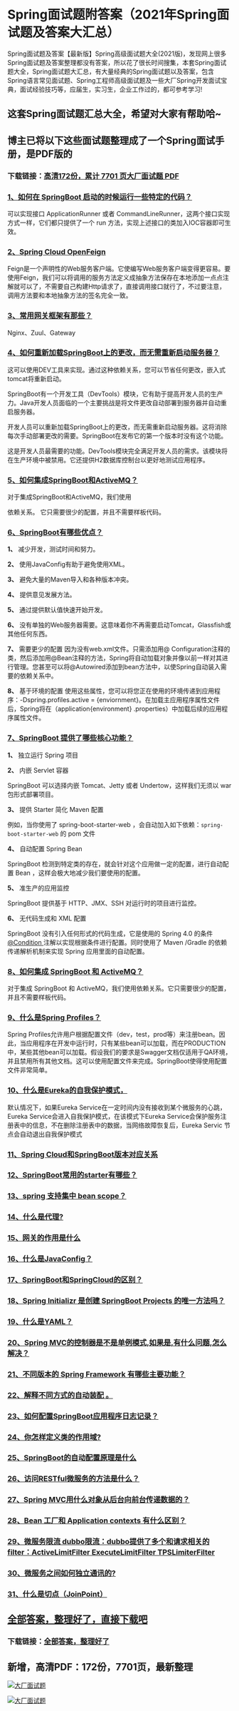 # Spring面试题附答案（2021年Spring面试题及答案大汇总）

Spring面试题及答案【最新版】Spring高级面试题大全(2021版)，发现网上很多Spring面试题及答案整理都没有答案，所以花了很长时间搜集，本套Spring面试题大全，Spring面试题大汇总，有大量经典的Spring面试题以及答案，包含Spring语言常见面试题、Spring工程师高级面试题及一些大厂Spring开发面试宝典，面试经验技巧等，应届生，实习生，企业工作过的，都可参考学习!

## 这套Spring面试题汇总大全，希望对大家有帮助哈~ 

## 博主已将以下这些面试题整理成了一个Spring面试手册，是PDF版的

### 下载链接：[高清172份，累计 7701 页大厂面试题  PDF](https://gitee.com/souyunku/NewDevBooks/blob/master/docs/index.md)


### [1、如何在 SpringBoot 启动的时候运行一些特定的代码？](https://gitee.com/souyunku/NewDevBooks/blob/master/docs/Spring/Spring面试题附答案（2021年Spring面试题及答案大汇总）.md#1如何在-springboot-启动的时候运行一些特定的代码)  


可以实现接口 ApplicationRunner 或者 CommandLineRunner，这两个接口实现方式一样，它们都只提供了一个 run 方法，实现上述接口的类加入IOC容器即可生效。


### [2、Spring Cloud OpenFeign](https://gitee.com/souyunku/NewDevBooks/blob/master/docs/Spring/Spring面试题附答案（2021年Spring面试题及答案大汇总）.md#2spring-cloud-openfeign)  


Feign是一个声明性的Web服务客户端。它使编写Web服务客户端变得更容易。要使用Feign，我们可以将调用的服务方法定义成抽象方法保存在本地添加一点点注解就可以了，不需要自己构建Http请求了，直接调用接口就行了，不过要注意，调用方法要和本地抽象方法的签名完全一致。


### [3、常用网关框架有那些？](https://gitee.com/souyunku/NewDevBooks/blob/master/docs/Spring/Spring面试题附答案（2021年Spring面试题及答案大汇总）.md#3常用网关框架有那些)  


Nginx、Zuul、Gateway


### [4、如何重新加载SpringBoot上的更改，而无需重新启动服务器？](https://gitee.com/souyunku/NewDevBooks/blob/master/docs/Spring/Spring面试题附答案（2021年Spring面试题及答案大汇总）.md#4如何重新加载springboot上的更改而无需重新启动服务器)  


这可以使用DEV工具来实现。通过这种依赖关系，您可以节省任何更改，嵌入式tomcat将重新启动。

SpringBoot有一个开发工具（DevTools）模块，它有助于提高开发人员的生产力。Java开发人员面临的一个主要挑战是将文件更改自动部署到服务器并自动重启服务器。

开发人员可以重新加载SpringBoot上的更改，而无需重新启动服务器。这将消除每次手动部署更改的需要。SpringBoot在发布它的第一个版本时没有这个功能。

这是开发人员最需要的功能。DevTools模块完全满足开发人员的需求。该模块将在生产环境中被禁用。它还提供H2数据库控制台以更好地测试应用程序。


### [5、如何集成SpringBoot和ActiveMQ？](https://gitee.com/souyunku/NewDevBooks/blob/master/docs/Spring/Spring面试题附答案（2021年Spring面试题及答案大汇总）.md#5如何集成springboot和activemq)  


对于集成SpringBoot和ActiveMQ，我们使用

依赖关系。 它只需要很少的配置，并且不需要样板代码。


### [6、SpringBoot有哪些优点？](https://gitee.com/souyunku/NewDevBooks/blob/master/docs/Spring/Spring面试题附答案（2021年Spring面试题及答案大汇总）.md#6springboot有哪些优点)  


**1、** 减少开发，测试时间和努力。

**2、** 使用JavaConfig有助于避免使用XML。

**3、** 避免大量的Maven导入和各种版本冲突。

**4、** 提供意见发展方法。

**5、** 通过提供默认值快速开始开发。

**6、** 没有单独的Web服务器需要。这意味着你不再需要启动Tomcat，Glassfish或其他任何东西。

**7、** 需要更少的配置 因为没有web.xml文件。只需添加用@ Configuration注释的类，然后添加用@Bean注释的方法，Spring将自动加载对象并像以前一样对其进行管理。您甚至可以将@Autowired添加到bean方法中，以使Spring自动装入需要的依赖关系中。

**8、** 基于环境的配置 使用这些属性，您可以将您正在使用的环境传递到应用程序：-Dspring.profiles.active = {enviornment}。在加载主应用程序属性文件后，Spring将在（application{environment} .properties）中加载后续的应用程序属性文件。


### [7、SpringBoot 提供了哪些核心功能？](https://gitee.com/souyunku/NewDevBooks/blob/master/docs/Spring/Spring面试题附答案（2021年Spring面试题及答案大汇总）.md#7springboot-提供了哪些核心功能)  


**1、** 独立运行 Spring 项目

**2、** 内嵌 Servlet 容器

SpringBoot 可以选择内嵌 Tomcat、Jetty 或者 Undertow，这样我们无须以 war 包形式部署项目。

**3、** 提供 Starter 简化 Maven 配置

例如，当你使用了 spring-boot-starter-web ，会自动加入如下依赖：`spring-boot-starter-web` 的 pom 文件

**4、** 自动配置 Spring Bean

SpringBoot 检测到特定类的存在，就会针对这个应用做一定的配置，进行自动配置 Bean ，这样会极大地减少我们要使用的配置。

**5、** 准生产的应用监控

SpringBoot 提供基于 HTTP、JMX、SSH 对运行时的项目进行监控。

**6、** 无代码生成和 XML 配置

SpringBoot 没有引入任何形式的代码生成，它是使用的 Spring 4.0 的条件 [@Condition ](/Condition ) 注解以实现根据条件进行配置。同时使用了 Maven /Gradle 的依赖传递解析机制来实现 Spring 应用里面的自动配置。


### [8、如何集成 SpringBoot 和 ActiveMQ？](https://gitee.com/souyunku/NewDevBooks/blob/master/docs/Spring/Spring面试题附答案（2021年Spring面试题及答案大汇总）.md#8如何集成-springboot-和-activemq)  


对于集成 SpringBoot 和 ActiveMQ，我们使用依赖关系。它只需要很少的配置，并且不需要样板代码。


### [9、什么是Spring Profiles？](https://gitee.com/souyunku/NewDevBooks/blob/master/docs/Spring/Spring面试题附答案（2021年Spring面试题及答案大汇总）.md#9什么是spring-profiles)  


Spring Profiles允许用户根据配置文件（dev，test，prod等）来注册bean。因此，当应用程序在开发中运行时，只有某些bean可以加载，而在PRODUCTION中，某些其他bean可以加载。假设我们的要求是Swagger文档仅适用于QA环境，并且禁用所有其他文档。这可以使用配置文件来完成。SpringBoot使得使用配置文件非常简单。


### [10、什么是Eureka的自我保护模式，](https://gitee.com/souyunku/NewDevBooks/blob/master/docs/Spring/Spring面试题附答案（2021年Spring面试题及答案大汇总）.md#10什么是eureka的自我保护模式)  


默认情况下，如果Eureka Service在一定时间内没有接收到某个微服务的心跳，Eureka Service会进入自我保护模式，在该模式下Eureka Service会保护服务注册表中的信息，不在删除注册表中的数据，当网络故障恢复后，Eureka Servic 节点会自动退出自我保护模式


### [11、Spring Cloud和SpringBoot版本对应关系](https://gitee.com/souyunku/NewDevBooks/blob/master/docs/Spring/Spring面试题附答案（2021年Spring面试题及答案大汇总）.md#11spring-cloud和springboot版本对应关系)  

### [12、SpringBoot常用的starter有哪些？](https://gitee.com/souyunku/NewDevBooks/blob/master/docs/Spring/Spring面试题附答案（2021年Spring面试题及答案大汇总）.md#12springboot常用的starter有哪些)  

### [13、spring 支持集中 bean scope？](https://gitee.com/souyunku/NewDevBooks/blob/master/docs/Spring/Spring面试题附答案（2021年Spring面试题及答案大汇总）.md#13spring-支持集中-bean-scope)  

### [14、什么是代理?](https://gitee.com/souyunku/NewDevBooks/blob/master/docs/Spring/Spring面试题附答案（2021年Spring面试题及答案大汇总）.md#14什么是代理)  

### [15、网关的作用是什么](https://gitee.com/souyunku/NewDevBooks/blob/master/docs/Spring/Spring面试题附答案（2021年Spring面试题及答案大汇总）.md#15网关的作用是什么)  

### [16、什么是JavaConfig？](https://gitee.com/souyunku/NewDevBooks/blob/master/docs/Spring/Spring面试题附答案（2021年Spring面试题及答案大汇总）.md#16什么是javaconfig)  

### [17、SpringBoot和SpringCloud的区别？](https://gitee.com/souyunku/NewDevBooks/blob/master/docs/Spring/Spring面试题附答案（2021年Spring面试题及答案大汇总）.md#17springboot和springcloud的区别)  

### [18、Spring Initializr 是创建 SpringBoot Projects 的唯一方法吗？](https://gitee.com/souyunku/NewDevBooks/blob/master/docs/Spring/Spring面试题附答案（2021年Spring面试题及答案大汇总）.md#18spring-initializr-是创建-springboot-projects-的唯一方法吗)  

### [19、什么是YAML？](https://gitee.com/souyunku/NewDevBooks/blob/master/docs/Spring/Spring面试题附答案（2021年Spring面试题及答案大汇总）.md#19什么是yaml)  

### [20、Spring MVC的控制器是不是单例模式,如果是,有什么问题,怎么解决？](https://gitee.com/souyunku/NewDevBooks/blob/master/docs/Spring/Spring面试题附答案（2021年Spring面试题及答案大汇总）.md#20spring-mvc的控制器是不是单例模式,如果是,有什么问题,怎么解决)  

### [21、不同版本的 Spring Framework 有哪些主要功能？](https://gitee.com/souyunku/NewDevBooks/blob/master/docs/Spring/Spring面试题附答案（2021年Spring面试题及答案大汇总）.md#21不同版本的-spring-framework-有哪些主要功能)  

### [22、解释不同方式的自动装配 。](https://gitee.com/souyunku/NewDevBooks/blob/master/docs/Spring/Spring面试题附答案（2021年Spring面试题及答案大汇总）.md#22解释不同方式的自动装配-。)  

### [23、如何配置SpringBoot应用程序日志记录？](https://gitee.com/souyunku/NewDevBooks/blob/master/docs/Spring/Spring面试题附答案（2021年Spring面试题及答案大汇总）.md#23如何配置springboot应用程序日志记录)  

### [24、你怎样定义类的作用域?](https://gitee.com/souyunku/NewDevBooks/blob/master/docs/Spring/Spring面试题附答案（2021年Spring面试题及答案大汇总）.md#24你怎样定义类的作用域)  

### [25、SpringBoot的自动配置原理是什么](https://gitee.com/souyunku/NewDevBooks/blob/master/docs/Spring/Spring面试题附答案（2021年Spring面试题及答案大汇总）.md#25springboot的自动配置原理是什么)  

### [26、访问RESTful微服务的方法是什么？](https://gitee.com/souyunku/NewDevBooks/blob/master/docs/Spring/Spring面试题附答案（2021年Spring面试题及答案大汇总）.md#26访问restful微服务的方法是什么)  

### [27、Spring MVC用什么对象从后台向前台传递数据的？](https://gitee.com/souyunku/NewDevBooks/blob/master/docs/Spring/Spring面试题附答案（2021年Spring面试题及答案大汇总）.md#27spring-mvc用什么对象从后台向前台传递数据的)  

### [28、Bean 工厂和 Application contexts 有什么区别？](https://gitee.com/souyunku/NewDevBooks/blob/master/docs/Spring/Spring面试题附答案（2021年Spring面试题及答案大汇总）.md#28bean-工厂和-application-contexts-有什么区别)  

### [29、微服务限流 dubbo限流：dubbo提供了多个和请求相关的filter：ActiveLimitFilter ExecuteLimitFilter TPSLimiterFilter](https://gitee.com/souyunku/NewDevBooks/blob/master/docs/Spring/Spring面试题附答案（2021年Spring面试题及答案大汇总）.md#29微服务限流-dubbo限流：dubbo提供了多个和请求相关的filter：activelimitfilter-executelimitfilter-tpslimiterfilter)  

### [30、微服务之间如何独立通讯的?](https://gitee.com/souyunku/NewDevBooks/blob/master/docs/Spring/Spring面试题附答案（2021年Spring面试题及答案大汇总）.md#30微服务之间如何独立通讯的)  

### [31、什么是切点（JoinPoint）](https://gitee.com/souyunku/NewDevBooks/blob/master/docs/Spring/Spring面试题附答案（2021年Spring面试题及答案大汇总）.md#31什么是切点joinpoint)  





## [全部答案，整理好了，直接下载吧](https://gitee.com/souyunku/DevBooks/blob/master/docs/daan.md)

### 下载链接：[全部答案，整理好了](https://gitee.com/souyunku/NewDevBooks/blob/master/docs/daan.md)




## 新增，高清PDF：172份，7701页，最新整理

[![大厂面试题](https://www.souyunku.com/wp-content/uploads/weixin/mst.png "架构师专栏")](https://www.souyunku.com/wp-content/uploads/weixin/githup-weixin.png "架构师专栏")

[![大厂面试题](https://www.souyunku.com/wp-content/uploads/weixin/githup-weixin.png "架构师专栏")](https://www.souyunku.com/wp-content/uploads/weixin/githup-weixin.png "架构师专栏")
